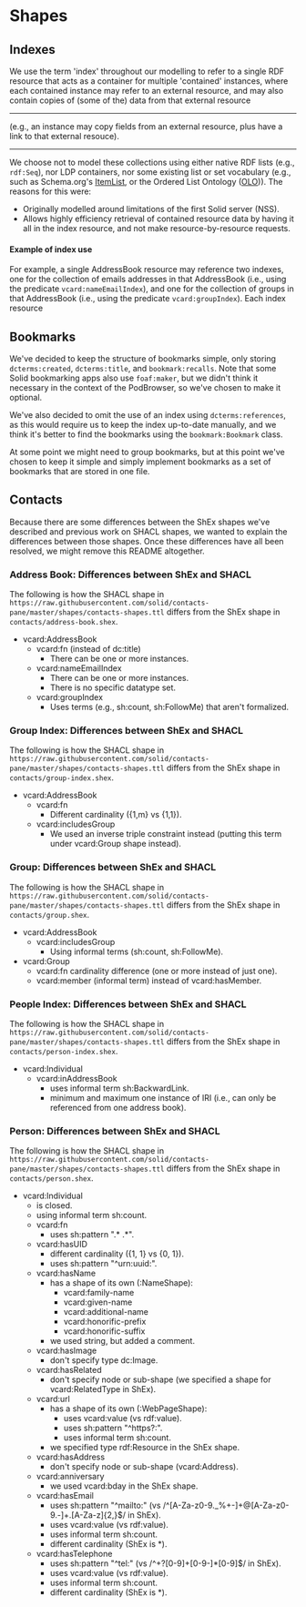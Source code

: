 # Shapes

## Indexes

We use the term 'index' throughout our modelling to refer to a single RDF
resource that acts as a container for multiple 'contained' instances, where each
contained instance may refer to an external resource, and may also contain
copies of (some of the) data from that external resource 
****
(e.g., an instance may copy fields from an external resource, plus have a link
to that external resouce).
****


We choose not to model these collections using either native RDF lists (e.g.,
`rdf:Seq`), nor LDP containers, nor some existing list or set vocabulary (e.g.,
such as Schema.org's [ItemList](https://schema.org/ItemList), or the Ordered
List Ontology ([OLO](http://smiy.sourceforge.net/olo/spec/orderedlistontology.html))).
The reasons for this were:
 - Originally modelled around limitations of the first Solid server (NSS).
 - Allows highly efficiency retrieval of contained resource data by having it
   all in the index resource, and not make resource-by-resource requests.

#### Example of index use

For example, a single AddressBook resource may reference two indexes, one for
the collection of emails addresses in that AddressBook (i.e., using the
predicate `vcard:nameEmailIndex`), and one for the collection of groups in that
AddressBook (i.e., using the predicate `vcard:groupIndex`).
Each index resource 

## Bookmarks

We've decided to keep the structure of bookmarks simple, only storing
`dcterms:created`, `dcterms:title`, and `bookmark:recalls`. Note that some Solid
bookmarking apps also use `foaf:maker`, but we didn't think it necessary in the
context of the PodBrowser, so we've chosen to make it optional.

We've also decided to omit the use of an index using `dcterms:references`, as
this would require us to keep the index up-to-date manually, and we think it's
better to find the bookmarks using the `bookmark:Bookmark` class. 

At some point we might need to group bookmarks, but at this point we've chosen
to keep it simple and simply implement bookmarks as a set of bookmarks that are
stored in one file.

## Contacts

Because there are some differences between the ShEx shapes we've described and
previous work on SHACL shapes, we wanted to explain the differences between
those shapes. Once these differences have all been resolved, we might remove
this README altogether.

### Address Book: Differences between ShEx and SHACL

The following is how the SHACL shape in
`https://raw.githubusercontent.com/solid/contacts-pane/master/shapes/contacts-shapes.ttl`
differs from the ShEx shape in `contacts/address-book.shex`.

- vcard:AddressBook
  - vcard:fn (instead of dc:title)
    - There can be one or more instances.
  - vcard:nameEmailIndex
    - There can be one or more instances.
    - There is no specific datatype set.
  - vcard:groupIndex
    - Uses terms (e.g., sh:count, sh:FollowMe) that aren't formalized.
    
### Group Index: Differences between ShEx and SHACL

The following is how the SHACL shape in
`https://raw.githubusercontent.com/solid/contacts-pane/master/shapes/contacts-shapes.ttl`
differs from the ShEx shape in `contacts/group-index.shex`.

- vcard:AddressBook
  - vcard:fn
    - Different cardinality ({1,m} vs {1,1}).
  - vcard:includesGroup
    - We used an inverse triple constraint instead (putting this term under
      vcard:Group shape instead).

### Group: Differences between ShEx and SHACL

The following is how the SHACL shape in
`https://raw.githubusercontent.com/solid/contacts-pane/master/shapes/contacts-shapes.ttl`
differs from the ShEx shape in `contacts/group.shex`.

- vcard:AddressBook
  - vcard:includesGroup
    - Using informal terms (sh:count, sh:FollowMe).
- vcard:Group
  - vcard:fn cardinality difference (one or more instead of just one).
  - vcard:member (informal term) instead of vcard:hasMember.
    
### People Index: Differences between ShEx and SHACL

The following is how the SHACL shape in
`https://raw.githubusercontent.com/solid/contacts-pane/master/shapes/contacts-shapes.ttl`
differs from the ShEx shape in `contacts/person-index.shex`.

- vcard:Individual
  - vcard:inAddressBook
    - uses informal term sh:BackwardLink.
    - minimum and maximum one instance of IRI (i.e., can only be referenced from
      one address book).

### Person: Differences between ShEx and SHACL

The following is how the SHACL shape in
`https://raw.githubusercontent.com/solid/contacts-pane/master/shapes/contacts-shapes.ttl`
differs from the ShEx shape in `contacts/person.shex`.

- vcard:Individual
  - is closed.
  - using informal term sh:count.
  - vcard:fn
    - uses sh:pattern ".* .*".
  - vcard:hasUID
    - different cardinality ({1, 1} vs {0, 1}).
    - uses sh:pattern "^urn:uuid:".
  - vcard:hasName
    - has a shape of its own (:NameShape):
      - vcard:family-name
      - vcard:given-name
      - vcard:additional-name
      - vcard:honorific-prefix
      - vcard:honorific-suffix
    - we used string, but added a comment.
  - vcard:hasImage
    - don't specify type dc:Image.
  - vcard:hasRelated
    - don't specify node or sub-shape (we specified a shape for
      vcard:RelatedType in ShEx).
  - vcard:url
    - has a shape of its own (:WebPageShape):
      - uses vcard:value (vs rdf:value).
      - uses sh:pattern "^https?:".
      - uses informal term sh:count.
    - we specified type rdf:Resource in the ShEx shape.
  - vcard:hasAddress
    - don't specify node or sub-shape (vcard:Address).
  - vcard:anniversary
    - we used vcard:bday in the ShEx shape.
  - vcard:hasEmail
    - uses sh:pattern "^mailto:" (vs /^[A-Za-z0-9._%+-]+@[A-Za-z0-9.-]+\.[A-Za-z]{2,}$/ in ShEx).
    - uses vcard:value (vs rdf:value).
    - uses informal term sh:count.
    - different cardinality (ShEx is *).
  - vcard:hasTelephone
    - uses sh:pattern "^tel:" (vs /^\+?[0-9]+[0-9-]*[0-9]$/ in ShEx).
    - uses vcard:value (vs rdf:value).
    - uses informal term sh:count.
    - different cardinality (ShEx is *).
